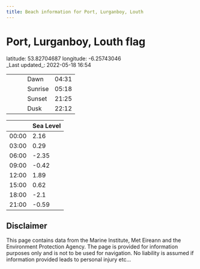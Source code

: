 ```yaml
---
title: Beach information for Port, Lurganboy, Louth
---
```

# Port, Lurganboy, Louth <span class="material-icons blue-flag">flag</span>

<div class="location-info">latitude: 53.82704687 longitude: -6.25743046</div>
<div class="met-eireann-warnings"></div>
_Last updated_: 2022-05-18 16:54

|   |   |   |   |   |
|---|---|---|---|---|
|   |   |   | Dawn  | 04:31 |
|   |   |   | Sunrise  | 05:18 |
|   |   |   | Sunset  | 21:25 |
|   |   |   | Dusk  | 22:12 |

<div></div>

|   | Sea Level  |
|---|---|
| 00:00 | 2.16 |
| 03:00 | 0.29 |
| 06:00 | -2.35 |
| 09:00 | -0.42 |
| 12:00 | 1.89 |
| 15:00 | 0.62 |
| 18:00 | -2.1 |
| 21:00 | -0.59 |

## Disclaimer

This page contains data from the Marine Institute,
Met Eireann and the Environment Protection Agency. The page is provided for
information purposes only and is not to be used for navigation. No liability
is assumed if information provided leads to personal injury etc...